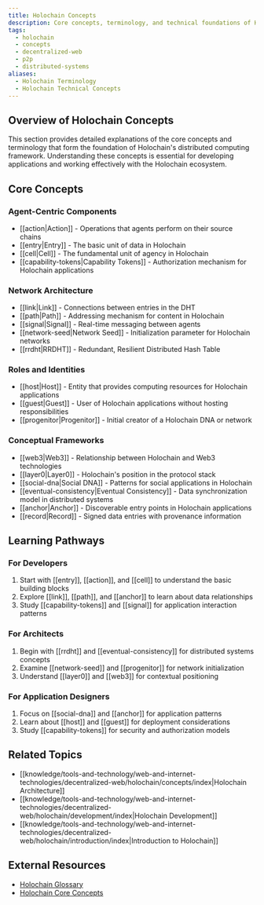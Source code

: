 ```yaml
---
title: Holochain Concepts
description: Core concepts, terminology, and technical foundations of Holochain's distributed computing framework
tags:
  - holochain
  - concepts
  - decentralized-web
  - p2p
  - distributed-systems
aliases:
  - Holochain Terminology
  - Holochain Technical Concepts
---
```


## Overview of Holochain Concepts

This section provides detailed explanations of the core concepts and terminology that form the foundation of Holochain's distributed computing framework. Understanding these concepts is essential for developing applications and working effectively with the Holochain ecosystem.

## Core Concepts

### Agent-Centric Components

- [[action|Action]] - Operations that agents perform on their source chains
- [[entry|Entry]] - The basic unit of data in Holochain
- [[cell|Cell]] - The fundamental unit of agency in Holochain
- [[capability-tokens|Capability Tokens]] - Authorization mechanism for Holochain applications

### Network Architecture

- [[link|Link]] - Connections between entries in the DHT
- [[path|Path]] - Addressing mechanism for content in Holochain
- [[signal|Signal]] - Real-time messaging between agents
- [[network-seed|Network Seed]] - Initialization parameter for Holochain networks
- [[rrdht|RRDHT]] - Redundant, Resilient Distributed Hash Table

### Roles and Identities

- [[host|Host]] - Entity that provides computing resources for Holochain applications
- [[guest|Guest]] - User of Holochain applications without hosting responsibilities
- [[progenitor|Progenitor]] - Initial creator of a Holochain DNA or network

### Conceptual Frameworks

- [[web3|Web3]] - Relationship between Holochain and Web3 technologies
- [[layer0|Layer0]] - Holochain's position in the protocol stack
- [[social-dna|Social DNA]] - Patterns for social applications in Holochain
- [[eventual-consistency|Eventual Consistency]] - Data synchronization model in distributed systems
- [[anchor|Anchor]] - Discoverable entry points in Holochain applications
- [[record|Record]] - Signed data entries with provenance information

## Learning Pathways

### For Developers
1. Start with [[entry]], [[action]], and [[cell]] to understand the basic building blocks
2. Explore [[link]], [[path]], and [[anchor]] to learn about data relationships
3. Study [[capability-tokens]] and [[signal]] for application interaction patterns

### For Architects
1. Begin with [[rrdht]] and [[eventual-consistency]] for distributed systems concepts
2. Examine [[network-seed]] and [[progenitor]] for network initialization
3. Understand [[layer0]] and [[web3]] for contextual positioning

### For Application Designers
1. Focus on [[social-dna]] and [[anchor]] for application patterns
2. Learn about [[host]] and [[guest]] for deployment considerations
3. Study [[capability-tokens]] for security and authorization models

## Related Topics

- [[knowledge/tools-and-technology/web-and-internet-technologies/decentralized-web/holochain/concepts/index|Holochain Architecture]]
- [[knowledge/tools-and-technology/web-and-internet-technologies/decentralized-web/holochain/development/index|Holochain Development]]
- [[knowledge/tools-and-technology/web-and-internet-technologies/decentralized-web/holochain/introduction/index|Introduction to Holochain]]

## External Resources

- [Holochain Glossary](https://developer.holochain.org/glossary/)
- [Holochain Core Concepts](https://developer.holochain.org/concepts/) 